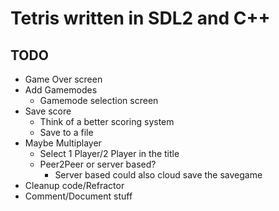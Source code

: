 # Tetris written in SDL2 and C++

## TODO

- Game Over screen
- Add Gamemodes
  - Gamemode selection screen
- Save score
  - Think of a better scoring system
  - Save to a file
- Maybe Multiplayer
  - Select 1 Player/2 Player in the title
  - Peer2Peer or server based?
    - Server based could also cloud save the savegame
- Cleanup code/Refractor
- Comment/Document stuff
